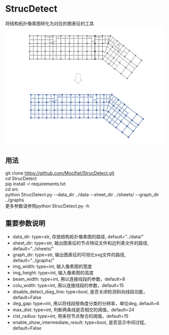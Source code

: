 # StrucDetect
将结构拓扑像素图转化为对应的图表征的工具
![](assets/strucDetect.png)
## 用法
git clone https://github.com/Mocifiel/StrucDetect.git  
cd StrucDetect  
pip install -r requirements.txt  
cd src  
python StrucDetect.py --data_dir ../data --sheet_dir ../sheets/ --graph_dir ../graphs  
更多参数请参照python StrucDetect.py -h  

## 重要参数说明
- data_dir: type=str, 存放结构拓扑像素图的路径, default="../data/"
- sheet_dir: type=str, 输出图表征的节点特征文件和边列表文件的路径, default="../sheets/"
- graph_dir: type=str, 输出图表征的可视化svg文件的路径, default="../graphs/"
- img_width: type=int, 输入像素图的宽度
- img_height: type=int, 输入像素图的高度
- beam_width: type=int, 用以连接线段的参数，default=8
- colu_width: type=int, 用以连接线段的参数，default=15
- disable_detect_diag_line: type=bool, 是否关闭检测斜向线段功能，default=False
- deg_gap: type=int, 用以将线段按角度分类的分辨率，单位deg, default=6
- max_dist: type=int, 判断两条线是否相交的阈值，default=24
- clst_radius: type=int, 用来将节点聚合的阈值，default=15
- enable_show_intermediate_result: type=bool, 是否显示中间过程，default=False





